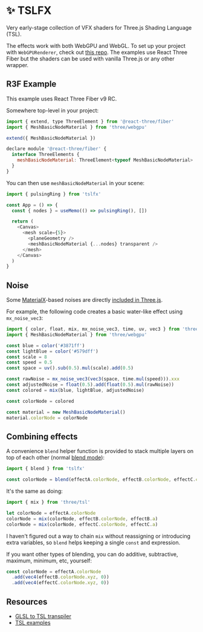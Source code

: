 # ✨ TSLFX

Very early-stage collection of VFX shaders for Three.js Shading Language (TSL).

The effects work with both WebGPU and WebGL. To set up your project with `WebGPURenderer`, check out [this repo](https://github.com/verekia/three-gpu-ecosystem-tests). The examples use React Three Fiber but the shaders can be used with vanilla Three.js or any other wrapper.

## R3F Example

This example uses React Three Fiber v9 RC.

Somewhere top-level in your project:

```jsx
import { extend, type ThreeElement } from '@react-three/fiber'
import { MeshBasicNodeMaterial } from 'three/webgpu'

extend({ MeshBasicNodeMaterial })

declare module '@react-three/fiber' {
  interface ThreeElements {
    meshBasicNodeMaterial: ThreeElement<typeof MeshBasicNodeMaterial>
  }
}
```

You can then use `meshBasicNodeMaterial` in your scene:

```js
import { pulsingRing } from 'tslfx'

const App = () => {
  const { nodes } = useMemo(() => pulsingRing(), [])

  return (
    <Canvas>
      <mesh scale={5}>
        <planeGeometry />
        <meshBasicNodeMaterial {...nodes} transparent />
      </mesh>
    </Canvas>
  )
}
```

## Noise

Some [MaterialX](https://materialx.org/)-based noises are directly [included in Three.js](https://github.com/mrdoob/three.js/blob/master/examples/webgpu_materialx_noise.html).

For example, the following code creates a basic water-like effect using `mx_noise_vec3`:

```js
import { color, float, mix, mx_noise_vec3, time, uv, vec3 } from 'three/tsl'
import { MeshBasicNodeMaterial } from 'three/webgpu'

const blue = color('#3871ff')
const lightBlue = color('#579dff')
const scale = 8
const speed = 0.5
const space = uv().sub(0.5).mul(scale).add(0.5)

const rawNoise = mx_noise_vec3(vec3(space, time.mul(speed))).xxx
const adjustedNoise = float(0.5).add(float(0.5).mul(rawNoise))
const colored = mix(blue, lightBlue, adjustedNoise)

const colorNode = colored

const material = new MeshBasicNodeMaterial()
material.colorNode = colorNode
```

## Combining effects

A convenience `blend` helper function is provided to stack multiple layers on top of each other (normal [blend mode](https://en.wikipedia.org/wiki/Blend_modes)):

```js
import { blend } from 'tslfx'

const colorNode = blend(effectA.colorNode, effectB.colorNode, effectC.colorNode)
```

It's the same as doing:

```js
import { mix } from 'three/tsl'

let colorNode = effectA.colorNode
colorNode = mix(colorNode, effectB.colorNode, effectB.a)
colorNode = mix(colorNode, effectC.colorNode, effectC.a)
```

I haven't figured out a way to chain `mix` without reassigning or introducing extra variables, so `blend` helps keeping a single `const` and expression.

If you want other types of blending, you can do additive, subtractive, maximum, minimum, etc, yourself:

```js
const colorNode = effectA.colorNode
  .add(vec4(effectB.colorNode.xyz, 0))
  .add(vec4(effectC.colorNode.xyz, 0))
```

## Resources

- [GLSL to TSL transpiler](https://threejs.org/examples/?q=webgpu#webgpu_tsl_transpiler)
- [TSL examples](https://threejs.org/examples/?q=tsl)
